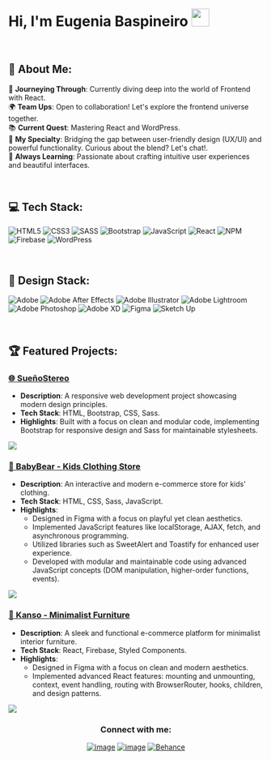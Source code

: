 # Hi, I'm Eugenia Baspineiro <img src="https://media.giphy.com/media/hvRJCLFzcasrR4ia7z/giphy.gif" width="35">
<br>



## 💫 About Me:
🚀 **Journeying Through**: Currently diving deep into the world of Frontend with React.<br>
🌍 **Team Ups**: Open to collaboration! Let's explore the frontend universe together.<br>
📚 **Current Quest**: Mastering React and WordPress.<br>
🎨 **My Specialty**: Bridging the gap between user-friendly design (UX/UI) and powerful functionality. Curious about the blend? Let's chat!.<br>
🌟 **Always Learning**: Passionate about crafting intuitive user experiences and beautiful interfaces.<br>

<br>

## 💻 Tech Stack:
![HTML5](https://img.shields.io/badge/html5-%23E34F26.svg?style=for-the-badge&logo=html5&logoColor=white) ![CSS3](https://img.shields.io/badge/css3-%231572B6.svg?style=for-the-badge&logo=css3&logoColor=white)  ![SASS](https://img.shields.io/badge/SASS-hotpink.svg?style=for-the-badge&logo=SASS&logoColor=white)  ![Bootstrap](https://img.shields.io/badge/bootstrap-%23563D7C.svg?style=for-the-badge&logo=bootstrap&logoColor=white) ![JavaScript](https://img.shields.io/badge/javascript-%23323330.svg?style=for-the-badge&logo=javascript&logoColor=%23F7DF1E) ![React](https://img.shields.io/badge/react-%2320232a.svg?style=for-the-badge&logo=react&logoColor=%2361DAFB) ![NPM](https://img.shields.io/badge/NPM-%23CB3837.svg?style=for-the-badge&logo=npm&logoColor=white) ![Firebase](https://img.shields.io/badge/firebase-a08021?style=for-the-badge&logo=firebase&logoColor=ffcd34) ![WordPress](https://img.shields.io/badge/WordPress-%23117AC9.svg?style=for-the-badge&logo=WordPress&logoColor=white)

<br>

## 🎨 Design Stack:
![Adobe](https://img.shields.io/badge/adobe-%23FF0000.svg?style=for-the-badge&logo=adobe&logoColor=white) ![Adobe After Effects](https://img.shields.io/badge/Adobe%20After%20Effects-9999FF.svg?style=for-the-badge&logo=Adobe%20After%20Effects&logoColor=white) ![Adobe Illustrator](https://img.shields.io/badge/adobe%20illustrator-%23FF9A00.svg?style=for-the-badge&logo=adobe%20illustrator&logoColor=white) ![Adobe Lightroom](https://img.shields.io/badge/Adobe%20Lightroom-31A8FF.svg?style=for-the-badge&logo=Adobe%20Lightroom&logoColor=white) ![Adobe Photoshop](https://img.shields.io/badge/adobe%20photoshop-%2331A8FF.svg?style=for-the-badge&logo=adobe%20photoshop&logoColor=white) ![Adobe XD](https://img.shields.io/badge/Adobe%20XD-470137?style=for-the-badge&logo=Adobe%20XD&logoColor=#FF61F6) ![Figma](https://img.shields.io/badge/figma-%23F24E1E.svg?style=for-the-badge&logo=figma&logoColor=white) ![Sketch Up](https://img.shields.io/badge/SketchUp-005F9E?style=for-the-badge&logo=sketchup&logoColor=white) 

<br>

## 🏆 Featured Projects:

### [🌐 SueñoStereo](https://eugebaspineiro.github.io/proyecto_coderhouse/)
- **Description**: A responsive web development project showcasing modern design principles.
- **Tech Stack**: HTML, Bootstrap, CSS, Sass.
- **Highlights**: Built with a focus on clean and modular code, implementing Bootstrap for responsive design and Sass for maintainable stylesheets.

<a href="https://github.com/eugebaspineiro/proyecto_coderhouse">
  <img align="center" src="https://github-readme-stats.vercel.app/api/pin/?username=eugebaspineiro&repo=proyecto_coderhouse&theme=tokyonight" />
</a> 

### [🐻 BabyBear - Kids Clothing Store](https://eugebaspineiro.github.io/babybear_coder/)
- **Description**: An interactive and modern e-commerce store for kids' clothing.
- **Tech Stack**: HTML, CSS, Sass, JavaScript.
- **Highlights**: 
  - Designed in Figma with a focus on playful yet clean aesthetics.
  - Implemented JavaScript features like localStorage, AJAX, fetch, and asynchronous programming.
  - Utilized libraries such as SweetAlert and Toastify for enhanced user experience.
  - Developed with modular and maintainable code using advanced JavaScript concepts (DOM manipulation, higher-order functions, events).
 
<a href="https://github.com/eugebaspineiro/babybear_coder">
  <img align="center" src="https://github-readme-stats.vercel.app/api/pin/?username=eugebaspineiro&repo=babybear_coder&theme=tokyonight" />
</a> 
 
### [🏡 Kanso - Minimalist Furniture](https://react-coder-psi.vercel.app/)
- **Description**: A sleek and functional e-commerce platform for minimalist interior furniture.
- **Tech Stack**: React, Firebase, Styled Components.
- **Highlights**: 
  - Designed in Figma with a focus on clean and modern aesthetics.
  - Implemented advanced React features: mounting and unmounting, context, event handling, routing with BrowserRouter, hooks, children, and design patterns.
 
<a href="https://github.com/eugebaspineiro/react_coder">
  <img align="center" src="https://github-readme-stats.vercel.app/api/pin/?username=eugebaspineiro&repo=react_coder&theme=tokyonight" />
</a> 
 
<br>



<h3 align="center">Connect with me:</h3>
<div align="center">

[![image](https://img.shields.io/badge/LinkedIn-0077B5?style=for-the-badge&logo=linkedin&logoColor=white)](https://www.linkedin.com/in/eugenia-baspineiro/)
[![image](https://img.shields.io/badge/Gmail-D14836?style=for-the-badge&logo=gmail&logoColor=white)](mailto:euge.baspineiroo@gmail.com)
[![Behance](https://img.shields.io/badge/Behance-1769ff?style=for-the-badge&logo=behance&logoColor=white)](https://www.behance.net/eugeniabaspine)

